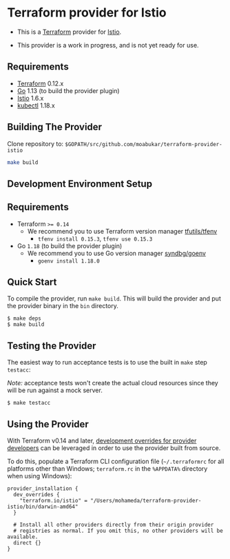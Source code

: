# Terraform provider for Istio

- This is a [Terraform](https://www.terraform.io/) provider for [Istio](https://istio.io/).

- This provider is a work in progress, and is not yet ready for use.

## Requirements

- [Terraform](https://www.terraform.io/downloads.html) 0.12.x
- [Go](https://golang.org/doc/install) 1.13 (to build the provider plugin)
- [Istio](https://istio.io/docs/setup/getting-started/) 1.6.x
- [kubectl](https://kubernetes.io/docs/tasks/tools/install-kubectl/) 1.18.x

## Building The Provider

Clone repository to: `$GOPATH/src/github.com/moabukar/terraform-provider-istio`

```sh
make build
```

## Development Environment Setup

## Requirements

- Terraform `>= 0.14`
   * We recommend you to use Terraform version manager [tfutils/tfenv](https://github.com/tfutils/tfenv)
      * `tfenv install 0.15.3`, `tfenv use 0.15.3`
- Go `1.18` (to build the provider plugin)
   * We recommend you to use Go version manager [syndbg/goenv](https://github.com/syndbg/goenv/blob/master/INSTALL.md)
      * `goenv install 1.18.0`

## Quick Start

To compile the provider, run `make build`. This will build the provider and put the provider binary in the `bin` directory.

```shell
$ make deps
$ make build
```

## Testing the Provider

The easiest way to run acceptance tests is to use the built in `make` step `testacc`:

*Note:* acceptance tests won't create the actual cloud resources since they will be run against a mock server.

```shell
$ make testacc
```

## Using the Provider

With Terraform v0.14 and later, [development overrides for provider developers](https://www.terraform.io/docs/cli/config/config-file.html#development-overrides-for-provider-developers) can be leveraged in order to use the provider built from source.

To do this, populate a Terraform CLI configuration file (`~/.terraformrc` for all platforms other than Windows; `terraform.rc` in the `%APPDATA%` directory when using Windows):

```hcl
provider_installation {
  dev_overrides {
    "terraform.io/istio" = "/Users/mohameda/terraform-provider-istio/bin/darwin-amd64"
  }

  # Install all other providers directly from their origin provider
  # registries as normal. If you omit this, no other providers will be available.
  direct {}
}
```
